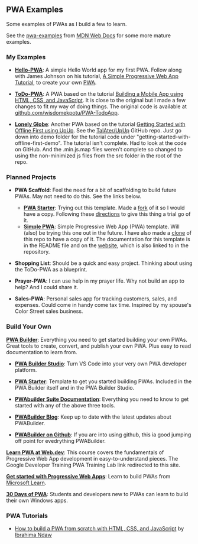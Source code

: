 
## PWA Examples
Some examples of PWAs as I build a few to learn.

See the [pwa-examples](https://github.com/mdn/pwa-examples) from [MDN Web Docs](https://github.com/mdn) for some more mature examples.


### My Examples
 - [**Hello-PWA**](hello-pwa): A simple Hello World app for my first PWA. Follow along with James Johnson on his tutorial, [A Simple Progressive Web App Tutorial](https://medium.com/james-johnson/a-simple-progressive-web-app-tutorial-f9708e5f2605), to create your own [PWA](https://github.com/jamesjohnson280/hello-pwa).
 
 - [**ToDo-PWA**](todo-pwa): A PWA based on the tutorial [Building a Mobile App using HTML, CSS, and JavaScript](https://blog.openreplay.com/building-a-mobile-app-using-html-css-and-js). It is close to the original but I made a few changes to fit my way of doing things. The original code is available at [github.com/wisdomekpotu/PWA-TodoApp](https://github.com/wisdomekpotu/PWA-TodoApp).

- [**Lonely Globe**](lonely-globe): Another PWA based on the tutorial [Getting Started with Offline First using UpUp](https://www.talater.com/upup/getting-started-with-offline-first.html). See the [TalAter/UpUp](https://github.com/TalAter/UpUp/tree/master/demo/getting-started-with-offline-first-demo) GitHub repo. Just go down into demo folder for the tutorial code under "getting-started-with-offline-first-demo". The tutorial isn't complete. Had to look at the code on GitHub. And the .min.js.map files weren't complete so changed to using the non-minimized js files from the src folder in the root of the repo.

### Planned Projects

- **PWA Scaffold**: Feel the need for a bit of scaffolding to build future PWAs. May not need to do this. See the links below.
  - [**PWA Starter**](https://github.com/pwa-builder/pwa-starter): Trying out this template. Made a [fork](https://github.com/dan-carroll/pwa-starter) of it so I would have a copy. Following these [directions](https://docs.pwabuilder.com/#/starter/quick-start) to give this thing a trial go of it.
  - [**Simple PWA**](https://github.com/nikkifurls/simplepwa): Simple Progressive Web App (PWA) template. Will (also) be trying this one out in the future. I have also made a [clone](https://github.com/dan-carroll/simplepwa) of this repo to have a copy of it. The documentation for this template is in the README file and on the [website](https://simplepwa.com/), which is also linked to in the repository.

- **Shopping List**: Should be a quick and easy project. Thinking about using the ToDo-PWA as a blueprint.

- **Prayer-PWA**: I can use help in my prayer life. Why not build an app to help? And I could share it.

- **Sales-PWA**: Personal sales app for tracking customers, sales, and expenses. Could come in handy come tax time. Inspired by my spouse's Color Street sales business.

### Build Your Own

[**PWA Builder**](https://www.pwabuilder.com/): Everything you need to get started building your own PWAs. Great tools to create, convert, and publish your own PWA. Plus easy to read documentation to learn from.

- [**PWA Builder Studio**](https://marketplace.visualstudio.com/items?itemName=PWABuilder.pwa-studio): Turn VS Code into your very own PWA developer platform.

- [**PWA Starter**](https://github.com/pwa-builder/pwa-starter): Template to get you started building PWAs. Included in the PWA Builder itself and in the PWA Builder Studio.

- [**PWAbuilder Suite Documentation**](https://docs.pwabuilder.com/#/): Everything you need to know to get started with any of the above three tools.

- [**PWABuilder Blog**](https://blog.pwabuilder.com/): Keep up to date with the latest updates about PWABuilder.

- [**PWABuilder on Github**](https://github.com/pwa-builder/PWABuilder): If you are into using github, this ia good jumping off point for evedrything PWABuilder.

[**Learn PWA at Web.dev**](https://web.dev/learn/pwa/): This course covers the fundamentals of Progressive Web App development in easy-to-understand pieces. The Google Developer Training PWA Training Lab link redirected to this site.

[**Get started with Progressive Web Apps**](https://learn.microsoft.com/en-us/microsoft-edge/progressive-web-apps-chromium/how-to/): Learn to build PWAs from [Microsoft Learn](https://learn.microsoft.com/en-us/).

[**30 Days of PWA**](https://microsoft.github.io/win-student-devs/#/30DaysOfPWA/): Students and developers new to PWAs can learn to build their own Windows apps.

### PWA Tutorials

- [How to build a PWA from scratch with HTML, CSS, and JavaScript](https://www.freecodecamp.org/news/build-a-pwa-from-scratch-with-html-css-and-javascript/) by [Ibrahima Ndaw](https://www.freecodecamp.org/news/author/ibrahima92/)

